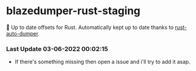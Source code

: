 # blazedumper-rust-staging

🚀 Up to date offsets for Rust. Automatically kept up to date thanks to [rust-auto-dumper](https://github.com/Akandesh/rust-auto-dumper).


### Last Update 03-06-2022 00:02:15
- If there's something missing then open a issue and i'll try to add it asap.
